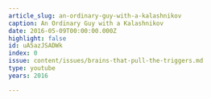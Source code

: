 ```yaml
---
article_slug: an-ordinary-guy-with-a-kalashnikov
caption: An Ordinary Guy with a Kalashnikov
date: 2016-05-09T00:00:00.000Z
highlight: false
id: uA5azJSADWk
index: 0
issue: content/issues/brains-that-pull-the-triggers.md
type: youtube
years: 2016

---
```


